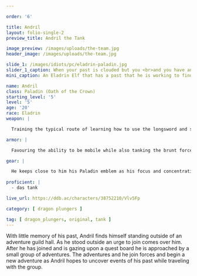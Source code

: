 ```yaml
---

order: '6'

title: Andril
layout: folio-single-2
preview_title: Andril the Tank

image_preview: /images/uploads/the-team.jpg
header_image: /images/uploads/the-team.jpg

slide_1: /images/idiots/pc/eladrin-paladin.jpg
slider_1_caption: When your past is clouded but you <br>and you have an <span>Oath of Crown</span> <br>to protect the <span>planes</span>
mini_caption: An Eladrin Elf that has a past that he is working to find out while protecting the material plane 

name: Andril
class: Paladin (Oath of the Crown)
starting_level: '5'
level: '5'
age: '20'
race: Eladrin
weapon: |

  Training the typical route of learning how to use the longsword and shield combo. Sacrificing the ability for damage to have the ability to protect those around him. He is the epitome of a meat shie...I mean tank for the group.

armor: |

  Favouring the ability to be mobile while also tanking the brunt force of a hit, he uses chain mail to be able to make that happen.

gear: |

  He keeps close to him his Paladin emblem as his focus and concentration of what he has to do. Now as part of the Adventures Guild to focus on his past and become a protector, he keeps the patch on his person as well.
  
proficient: |
  - das tank

live_url: https://ddb.ac/characters/38752210/Vlv5Fp

category: [ dragon plungers ]

tag: [ dragon_plungers, original, tank ] 
---
```


With little memory of his past, Andril finds himself standing outside of an adventure guild hall. As he stood outside an urge to join comes over him. After he has joined and is gazing upon a quest board he is approached by a small group of adventures. The adventures and he join forces and begin a new adventure as Andril hopes to uncover events of his past while traveling with the group.
